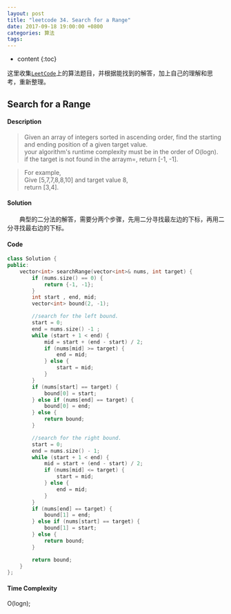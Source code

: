 ```yaml
---
layout: post
title: "leetcode 34. Search for a Range"
date: 2017-09-18 19:00:00 +0800 
categories: 算法
tags: 
---
```

* content
{:toc}

这里收集[`LeetCode`](https://leetcode.com)上的算法题目，并根据能找到的解答，加上自己的理解和思考，重新整理。

<!-- more -->

## Search for a Range

#### Description

>Given an array of integers sorted in ascending order, find the starting and ending position of a given target value.  
your algorithm's runtime complexity must be in the order of O(logn).  
if the target is not found in the arraym=, return [-1, -1].

>For example,  
Give [5,7,7,8,8,10] and target value 8,  
return [3,4].

#### Solution

&emsp;&emsp;典型的二分法的解答，需要分两个步骤，先用二分寻找最左边的下标，再用二分寻找最右边的下标。

#### Code

```cpp
class Solution {
public:
    vector<int> searchRange(vector<int>& nums, int target) {
        if (nums.size() == 0) {
            return {-1, -1};
        }
        int start , end, mid;
        vector<int> bound(2, -1);

        //search for the left bound.
        start = 0;
        end = nums.size() -1 ;
        while (start + 1 < end) {
            mid = start + (end - start) / 2;
            if (nums[mid] >= target) {
                end = mid;
            } else {
                start = mid;
            }
        }
        if (nums[start] == target) {
            bound[0] = start;
        } else if (nums[end] == target) {
            bound[0] = end;
        } else {
            return bound;
        }

        //search for the right bound.
        start = 0;
        end = nums.size() - 1;
        while (start + 1 < end) {
            mid = start + (end - start) / 2;
            if (nums[mid] <= target) {
                start = mid;
            } else {
                end = mid;
            }
        }
        if (nums[end] == target) {
            bound[1] = end;
        } else if (nums[start] == target) {
            bound[1] = start;
        } else {
            return bound;
        }

        return bound;
    }
};
```


#### Time Complexity

O(logn);
